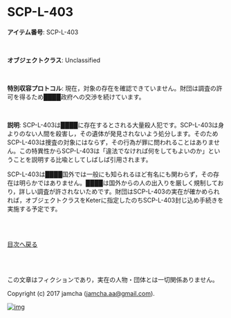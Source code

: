 # SCP-L-403

**アイテム番号**: SCP-L-403  

<br>  

**オブジェクトクラス**: Unclassified  

<br>  

**特別収容プロトコル**: 現在，対象の存在を確認できていません。財団は調査の許可を得るため████政府への交渉を続けています。  

<br>  

**説明**: SCP-L-403は████に存在するとされる大量殺人犯です。SCP-L-403は身よりのない人間を殺害し，その遺体が発見されないよう処分します。そのためSCP-L-403は捜査の対象にはならず，その行為が罪に問われることはありません。この特異性からSCP-L-403は「違法でなければ何をしてもよいのか」ということを説明する比喩としてしばしば引用されます。  

SCP-L-403は████国外では一般にも知られるほど有名にも関わらず，その存在は明らかではありません。████は国外からの人の出入りを厳しく規制しており，詳しい調査が許されないためです。財団はSCP-L-403の実在が確かめられれば，オブジェクトクラスをKeterに指定したのちSCP-L-403封じ込め手続きを実施する予定です。  

<br>  
<br>  

[目次へ戻る](https://github.com/jamcha-aa/SCP/blob/master/README.md)  

<br>  
<br>  

この文章はフィクションであり，実在の人物・団体とは一切関係ありません。  

Copyright (c) 2017 jamcha (jamcha.aa@gmail.com).  

[![img](http://i.creativecommons.org/l/by-sa/4.0/88x31.png)](http://creativecommons.org/licenses/by-sa/4.0/deed)